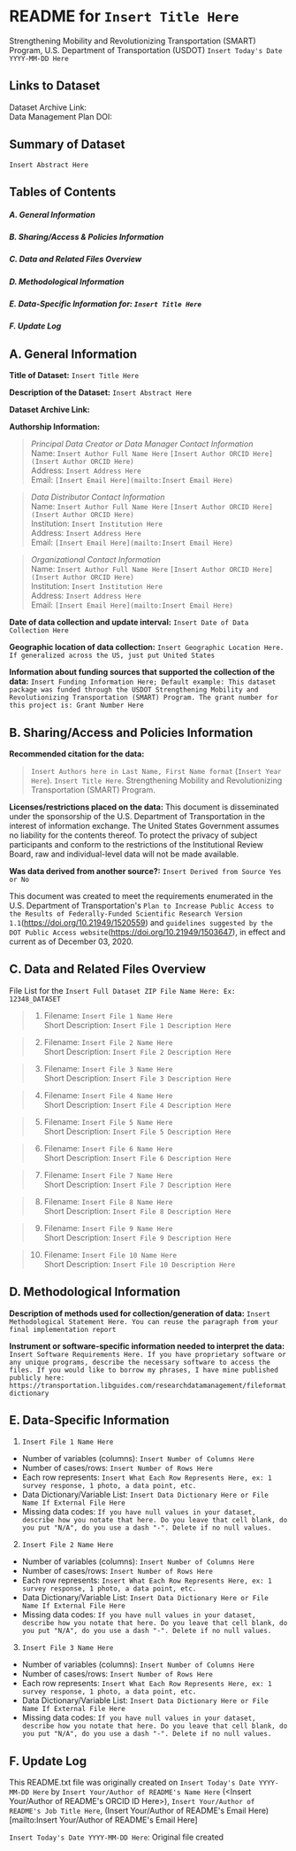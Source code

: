 # README for `Insert Title Here`  
Strengthening Mobility and Revolutionizing Transportation (SMART) Program, U.S. Department of Transportation (USDOT)
`Insert Today's Date YYYY-MM-DD Here`  


## Links to Dataset  
Dataset Archive Link: <Insert DOI Here>  
Data Management Plan DOI: <Insert DMPTool DOI Here from Finalize tab>  

## Summary of Dataset  

`Insert Abstract Here`  


## Tables of Contents  
##### A. General Information  
##### B. Sharing/Access & Policies Information  
##### C. Data and Related Files Overview  
##### D. Methodological Information  
##### E. Data-Specific Information for: `Insert Title Here`  
##### F. Update Log  


## A. General Information  

**Title of Dataset:**  `Insert Title Here`  

**Description of the Dataset:** `Insert Abstract Here`  

**Dataset Archive Link:** <Insert DOI Here>  

**Authorship Information:**  

>  *Principal Data Creator or Data Manager Contact Information*  
>  Name: `Insert Author Full Name Here` `[Insert Author ORCID Here](Insert Author ORCID Here)`    
>  Address: `Insert Address Here`  
>  Email: `[Insert Email Here](mailto:Insert Email Here)`  

>  *Data Distributor Contact Information*  
>  Name: `Insert Author Full Name Here` `[Insert Author ORCID Here](Insert Author ORCID Here)`    
>  Institution: `Insert Institution Here`  
>  Address: `Insert Address Here`  
>  Email: `[Insert Email Here](mailto:Insert Email Here)`    

>  *Organizational Contact Information*  
>  Name: `Insert Author Full Name Here` `[Insert Author ORCID Here](Insert Author ORCID Here)`  
>  Institution: `Insert Institution Here`  
>  Address: `Insert Address Here`  
>  Email: `[Insert Email Here](mailto:Insert Email Here)`    

**Date of data collection and update interval:** `Insert Date of Data Collection Here`  

**Geographic location of data collection:** `Insert Geographic Location Here. If generalized across the US, just put United States`  

**Information about funding sources that supported the collection of the data:** `Insert Funding Information Here; Default example: This dataset package was funded through the USDOT Strengthening Mobility and Revolutionizing Transportation (SMART) Program. The grant number for this project is: Grant Number Here`  

## B. Sharing/Access and Policies Information  

**Recommended citation for the data:**  

>  `Insert Authors here in Last Name, First Name format` (`Insert Year Here`). `Insert Title Here`. Strengthening Mobility and Revolutionizing Transportation (SMART) Program. <Insert DOI Here>  

**Licenses/restrictions placed on the data:** This document is disseminated under the sponsorship of the U.S. Department of Transportation in the interest of information exchange. The United States Government assumes no liability for the contents thereof. To protect the privacy of subject participants and conform to the restrictions of the Institutional Review Board, raw and individual-level data will not be made available.  

**Was data derived from another source?:** `Insert Derived from Source Yes or No`  

This document was created to meet the requirements enumerated in the U.S. Department of Transportation's `Plan to Increase Public Access to the Results of Federally-Funded Scientific Research Version 1.1`(https://doi.org/10.21949/1520559) and `guidelines suggested by the DOT Public Access website`(https://doi.org/10.21949/1503647), in effect and current as of December 03, 2020.  

 
## C. Data and Related Files Overview  

File List for the `Insert Full Dataset ZIP File Name Here: Ex: 12348_DATASET`  

>  1. Filename: `Insert File 1 Name Here`  
>  Short Description:  `Insert File 1 Description Here`   

>  2. Filename: `Insert File 2 Name Here`  
>  Short Description:  `Insert File 2 Description Here`  

>  3. Filename: `Insert File 3 Name Here`  
>  Short Description:  `Insert File 3 Description Here`  

>  4. Filename: `Insert File 4 Name Here`  
>  Short Description:  `Insert File 4 Description Here` 

>  5. Filename: `Insert File 5 Name Here`  
>  Short Description:  `Insert File 5 Description Here` 

>  6. Filename: `Insert File 6 Name Here`  
>  Short Description:  `Insert File 6 Description Here` 

>  7. Filename: `Insert File 7 Name Here`  
>  Short Description:  `Insert File 7 Description Here` 

>  8. Filename: `Insert File 8 Name Here`  
>  Short Description:  `Insert File 8 Description Here` 

>  9. Filename: `Insert File 9 Name Here`  
>  Short Description:  `Insert File 9 Description Here` 

>  10. Filename: `Insert File 10 Name Here`  
>  Short Description:  `Insert File 10 Description Here` 

## D. Methodological Information  

**Description of methods used for collection/generation of data:** `Insert Methodological Statement Here. You can reuse the paragraph from your final implementation report`  

**Instrument or software-specific information needed to interpret the data:** `Insert Software Requirements Here. If you have proprietary software or any unique programs, describe the necessary software to access the files. If you would like to borrow my phrases, I have mine published publicly here: https://transportation.libguides.com/researchdatamanagement/fileformatdictionary`  

## E. Data-Specific Information  

1. `Insert File 1 Name Here`  
- Number of variables (columns): `Insert Number of Columns Here`  
- Number of cases/rows: `Insert Number of Rows Here`  
- Each row represents: `Insert What Each Row Represents Here, ex: 1 survey response, 1 photo, a data point, etc.`  
- Data Dictionary/Variable List: `Insert Data Dictionary Here or File Name If External File Here`  
- Missing data codes: `If you have null values in your dataset, describe how you notate that here. Do you leave that cell blank, do you put "N/A", do you use a dash "-". Delete if no null values.`  

2. `Insert File 2 Name Here`  
- Number of variables (columns): `Insert Number of Columns Here`  
- Number of cases/rows: `Insert Number of Rows Here`  
- Each row represents: `Insert What Each Row Represents Here, ex: 1 survey response, 1 photo, a data point, etc.`  
- Data Dictionary/Variable List: `Insert Data Dictionary Here or File Name If External File Here`  
- Missing data codes: `If you have null values in your dataset, describe how you notate that here. Do you leave that cell blank, do you put "N/A", do you use a dash "-". Delete if no null values.`   

3. `Insert File 3 Name Here`  
- Number of variables (columns): `Insert Number of Columns Here`  
- Number of cases/rows: `Insert Number of Rows Here`  
- Each row represents: `Insert What Each Row Represents Here, ex: 1 survey response, 1 photo, a data point, etc.`  
- Data Dictionary/Variable List: `Insert Data Dictionary Here or File Name If External File Here`  
- Missing data codes: `If you have null values in your dataset, describe how you notate that here. Do you leave that cell blank, do you put "N/A", do you use a dash "-". Delete if no null values.`  

## F. Update Log  

This README.txt file was originally created on `Insert Today's Date YYYY-MM-DD Here` by `Insert Your/Author of README's Name Here` (<Insert Your/Author of README's ORCID ID Here>), `Insert Your/Author of README's Job Title Here`, (Insert Your/Author of README's Email Here)[mailto:Insert Your/Author of README's Email Here]  

`Insert Today's Date YYYY-MM-DD Here`: Original file created
